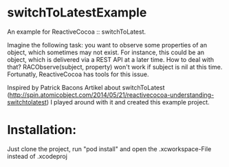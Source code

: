 switchToLatestExample
=====================

An example for ReactiveCocoa :: switchToLatest.

Imagine the following task: you want to observe some properties of an object, which sometimes may not exist. For instance, this could be an object, which is delivered via a REST API at a later time. How to deal with that? RACObserve(subject, property) won't work if subject is nil at this time. Fortunatly, ReactiveCocoa has tools for this issue.

Inspired by Patrick Bacons Artikel about switchToLatest (http://spin.atomicobject.com/2014/05/21/reactivecocoa-understanding-switchtolatest) I played around with it and created this example project.


Installation:
=============
Just clone the project, run "pod install" and open the .xcworkspace-File instead of .xcodeproj
